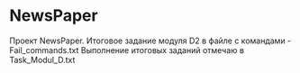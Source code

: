 # NewsPaper

Проект NewsPaper. 
Итоговое задание модуля D2 в файле с командами - Fail_commands.txt
Выполнение итоговых заданий отмечаю в Task_Modul_D.txt
